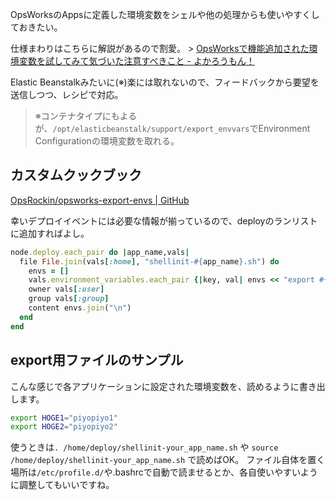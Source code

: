 
OpsWorksのAppsに定義した環境変数をシェルや他の処理からも使いやすくしておきたい。

仕様まわりはこちらに解説があるので割愛。 > [OpsWorksで機能追加された環境変数を試してみて気づいた注意すべきこと - よかろうもん！](http://interu.hatenablog.com/entry/2014/10/27/223954 "OpsWorksで機能追加された環境変数を試してみて気づいた注意すべきこと - よかろうもん！")


Elastic Beanstalkみたいに(※)楽には取れないので、フィードバックから要望を送信しつつ、レシピで対応。

> ※コンテナタイプにもよるが、`/opt/elasticbeanstalk/support/export_envvars`でEnvironment Configurationの環境変数を取れる。


## カスタムクックブック

[OpsRockin/opsworks-export-envs | GitHub](https://github.com/OpsRockin/opsworks-export-envs)

幸いデプロイイベントには必要な情報が揃っているので、deployのランリストに追加すればよし。


```opsworks-export-envs/recipes/default.rb
node.deploy.each_pair do |app_name,vals|
  file File.join(vals[:home], "shellinit-#{app_name}.sh") do
    envs = []
    vals.environment_variables.each_pair {|key, val| envs << "export #{key}=\"#{val}\""} if vals.environment_variables
    owner vals[:user]
    group vals[:group]
    content envs.join("\n")
  end
end
```

## export用ファイルのサンプル

こんな感じで各アプリケーションに設定された環境変数を、読めるように書き出します。

```/home/deploy/shellinit-your_app_name.sh
export HOGE1="piyopiyo1"
export HOGE2="piyopiyo2"
```

使うときは`. /home/deploy/shellinit-your_app_name.sh` や `source /home/deploy/shellinit-your_app_name.sh` で読めばOK。
ファイル自体を置く場所は`/etc/profile.d/`や.bashrcで自動で読ませるとか、各自使いやすいように調整してもいいですね。
